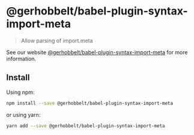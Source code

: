 # @gerhobbelt/babel-plugin-syntax-import-meta

> Allow parsing of import.meta

See our website [@gerhobbelt/babel-plugin-syntax-import-meta](https://babeljs.io/docs/en/next/babel-plugin-syntax-import-meta.html) for more information.

## Install

Using npm:

```sh
npm install --save @gerhobbelt/babel-plugin-syntax-import-meta
```

or using yarn:

```sh
yarn add --save @gerhobbelt/babel-plugin-syntax-import-meta
```

